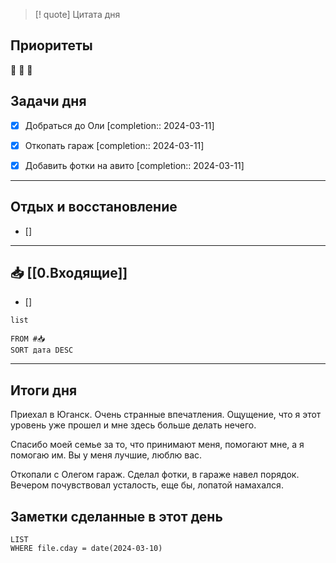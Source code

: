 > [! quote] Цитата дня
> 

## Приоритеты
🔴
🔴
🔴

## Задачи дня
- [x] Добраться до Оли  [completion:: 2024-03-11]
- [x] Откопать гараж  [completion:: 2024-03-11]
- [x] Добавить фотки на авито  [completion:: 2024-03-11]


---
## Отдых и восстановление
- [] 


---
## 📥 [[0.Входящие]]
- [] 



```dataview
list
	
FROM #📥
SORT дата DESC
```


---
## Итоги дня
Приехал в Юганск. Очень странные впечатления. Ощущение, что я этот уровень уже прошел и мне здесь больше делать нечего. 

Спасибо моей семье за то, что принимают меня, помогают мне, а я помогаю им. Вы у меня лучшие, люблю вас.

Откопали с Олегом гараж. Сделал фотки, в гараже навел порядок. Вечером почувствовал усталость, еще бы, лопатой намахался. 




## Заметки сделанные в этот день
```dataview
LIST
WHERE file.cday = date(2024-03-10)
```


